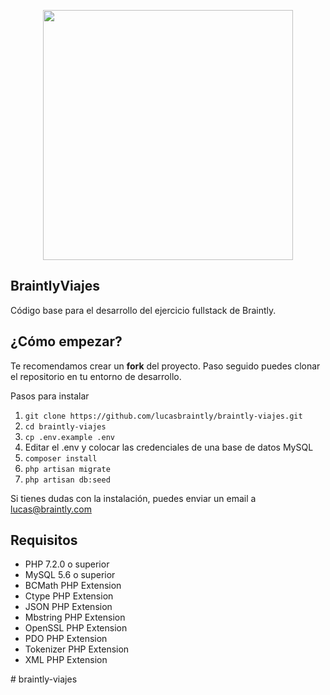 <p align="center"><img src="https://i.imgur.com/Htvlmil.png" width="400"></p>

## BraintlyViajes

Código base para el desarrollo del ejercicio fullstack de Braintly.

## ¿Cómo empezar?

Te recomendamos crear un **fork** del proyecto. Paso seguido puedes clonar el repositorio en tu entorno de desarrollo.

Pasos para instalar

1. ```git clone https://github.com/lucasbraintly/braintly-viajes.git```
2. ```cd braintly-viajes```
3. ```cp .env.example .env```
4. Editar el .env y colocar las credenciales de una base de datos MySQL
5. ```composer install```
6. ```php artisan migrate```
7. ```php artisan db:seed```

Si tienes dudas con la instalación, puedes enviar un email a lucas@braintly.com

## Requisitos
* PHP 7.2.0 o superior
* MySQL 5.6 o superior
* BCMath PHP Extension
* Ctype PHP Extension
* JSON PHP Extension
* Mbstring PHP Extension
* OpenSSL PHP Extension
* PDO PHP Extension
* Tokenizer PHP Extension
* XML PHP Extension

#   b r a i n t l y - v i a j e s  
 